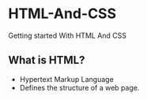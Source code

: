 # HTML-And-CSS
Getting started With HTML And CSS

## What is HTML?
- Hypertext Markup Language
- Defines the  structure of a web page.


